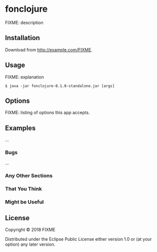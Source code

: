 # fonclojure

FIXME: description

## Installation

Download from http://example.com/FIXME.

## Usage

FIXME: explanation

    $ java -jar fonclojure-0.1.0-standalone.jar [args]

## Options

FIXME: listing of options this app accepts.

## Examples

...

### Bugs

...

### Any Other Sections
### That You Think
### Might be Useful

## License

Copyright © 2018 FIXME

Distributed under the Eclipse Public License either version 1.0 or (at
your option) any later version.
